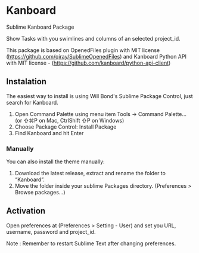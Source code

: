 # Kanboard
Sublime Kanboard Package

Show Tasks with you swimlines and columns of an selected project_id.

This package is based on OpenedFiles plugin with MIT license (https://github.com/qiray/SublimeOpenedFiles) and Kanboard Python API with MIT license - (https://github.com/kanboard/python-api-client)


## Instalation

The easiest way to install is using Will Bond's Sublime Package Control, just search for Kanboard.

1. Open Command Palette using menu item Tools -> Command Palette... (or ⇧⌘P on Mac, CtrlShift ⇧P on Windows)
2. Choose Package Control: Install Package
3. Find Kanboard and hit Enter

### Manually

You can also install the theme manually:

1. Download the latest release, extract and rename the folder to “Kanboard”.
2. Move the folder inside your sublime Packages directory. (Preferences > Browse packages…)

## Activation

Open preferences at (Preferences > Setting - User) and set you URL, username, password and project_id. 
    
Note : Remember to restart Sublime Text after changing preferences.

